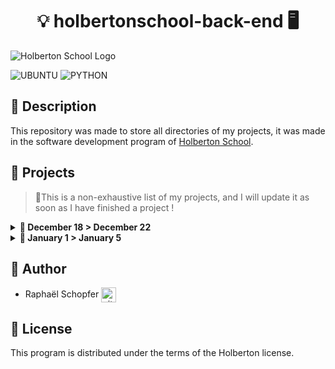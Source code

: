 <div align="center">
    <h1>💡 holbertonschool-back-end 🖥️</h1>
</div>

![Holberton School Logo](https://uploads-ssl.webflow.com/64107f65f30b69371e3d6bfa/6480d99a4643eeded57474df_Holberton%20actual%20digital%20france.png)

![UBUNTU](https://img.shields.io/badge/Ubuntu-E95420?style=for-the-badge&logo=ubuntu&logoColor=white) ![PYTHON](https://img.shields.io/badge/Python-FFD43B?style=for-the-badge&logo=python&logoColor=blue)

## :radio_button: Description

This repository was made to store all directories of my projects, it was made in the software development program of [Holberton School](https://www.holbertonschool.fr/).

## :radio_button: Projects

>:memo:This is a non-exhaustive list of my projects, and I will update it as soon as I have finished a project !

<details>
<summary> <strong> 📁 December 18 > December 22 </strong> </summary>
<br>

* <a href="https://github.com/RaphSchp/holbertonschool-back-end/tree/main/api">API</a>

</details>

<details>
<summary> <strong> 📁 January 1 > January 5 </strong> </summary>
<br>

* <a href="https://github.com/RaphSchp/holbertonschool-back-end/tree/main/python_variable_annotations">python_variable_annotations</a>

</details>

## :radio_button: Author

* Raphaël Schopfer <a href="https://github.com/RaphSchp" rel="nofollow"><img align="center" alt="github" src="https://www.vectorlogo.zone/logos/github/github-tile.svg" height="24" /></a>

## :radio_button: License

This program is distributed under the terms of the Holberton license.